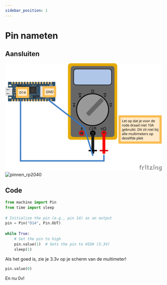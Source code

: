 ```yaml
---
sidebar_position: 1
---
```


# Pin nameten

## Aansluiten

![pin_nameten](nano_rp2040_pin_nameten.svg)
![pinnen_rp2040](/img/pinout_nano_rp2040_connect.png)

## Code

```python
from machine import Pin
from time import sleep

# Initialize the pin (e.g., pin 14) as an output
pin = Pin("D14", Pin.OUT)

while True:
    # Set the pin to high
    pin.value(1)  # Sets the pin to HIGH (3.3V)
    sleep(1)
```
Als het goed is, zie je 3.3v op je scherm van de multimeter!

```python
pin.value(0)
```
En nu 0v!